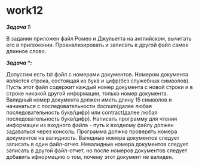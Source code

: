 # work12


**_Задача 1:_**

В задании приложен файл Ромео и Джульетта на английском, вычитать его в приложении.
Проанализировать и записать в другой файл самое длинное слово.

**_Задача *:_**

Допустим есть txt файл с номерами документов. Номером документа является строка,
состоящая из букв и цифр(без служебных символов). Пусть этот файл содержит каждый
номер документа с новой строки и в строке никакой другой информации, только номер
документа. Валидный номер документа должен иметь длину 15 символов и начинаться с
последовательности docnum(далее любая последовательность букв/цифр) или
contract(далее любая последовательность букв/цифр). Написать программу для чтения
информации из входного файла - путь к входному файлу должен задаваться через
консоль. Программа должна проверять номера документов на валидность. Валидные
номера документов следует записать в один файл-отчет. Невалидные номера документов
следует записать в другой файл-отчет, но после номеров документов следует добавить
ифнормацию о том, почему этот документ не валиден.